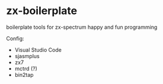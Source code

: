 # zx-boilerplate
boilerplate tools for zx-spectrum happy and fun programming

Config:
- Visual Studio Code
- sjasmplus
- zx7
- mctrd (?)
- bin2tap
